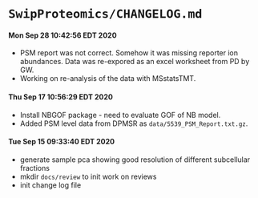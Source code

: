 # `SwipProteomics/CHANGELOG.md`

#### Mon Sep 28 10:42:56 EDT 2020
* PSM report was not correct. Somehow it was missing reporter ion abundances. 
  Data was re-expored as an excel worksheet from PD by GW.
* Working on re-analysis of the data with MSstatsTMT.

#### Thu Sep 17 10:56:29 EDT 2020
* Install NBGOF package - need to evaluate GOF of NB model.
* Added PSM level data from DPMSR as `data/5539_PSM_Report.txt.gz`.

#### Tue Sep 15 09:33:40 EDT 2020
* generate sample pca showing good resolution of different subcellular fractions
* mkdir `docs/review` to init work on reviews
* init change log file


